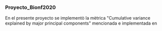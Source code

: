 ### Proyecto_Bionf2020 

En el presente proyecto se implementò la mètrica  "Cumulative variance explained by major principal components" 
mencionada e implementada en 

